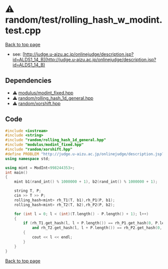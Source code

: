 <!-- mathjax config similar to math.stackexchange -->
<script type="text/javascript" async
  src="https://cdnjs.cloudflare.com/ajax/libs/mathjax/2.7.5/MathJax.js?config=TeX-MML-AM_CHTML">
</script>
<script type="text/x-mathjax-config">
  MathJax.Hub.Config({
    TeX: { equationNumbers: { autoNumber: "AMS" }},
    tex2jax: {
      inlineMath: [ ['$','$'] ],
      processEscapes: true
    },
    "HTML-CSS": { matchFontHeight: false },
    displayAlign: "left",
    displayIndent: "2em"
  });
</script>

<script type="text/javascript" src="https://cdnjs.cloudflare.com/ajax/libs/jquery/3.4.1/jquery.min.js"></script>
<script src="https://cdn.jsdelivr.net/npm/jquery-balloon-js@1.1.2/jquery.balloon.min.js" integrity="sha256-ZEYs9VrgAeNuPvs15E39OsyOJaIkXEEt10fzxJ20+2I=" crossorigin="anonymous"></script>
<script type="text/javascript" src="../../../assets/js/copy-button.js"></script>
<link rel="stylesheet" href="../../../assets/css/copy-button.css" />


# :warning: random/test/rolling_hash_w_modint.test.cpp


[Back to top page](../../../index.html)

* see: [http://judge.u-aizu.ac.jp/onlinejudge/description.jsp?id=ALDS1_14_B](http://judge.u-aizu.ac.jp/onlinejudge/description.jsp?id=ALDS1_14_B)


## Dependencies
* :warning: [modulus/modint_fixed.hpp](../../../library/modulus/modint_fixed.hpp.html)
* :warning: [random/rolling_hash_1d_general.hpp](../../../library/random/rolling_hash_1d_general.hpp.html)
* :warning: [random/xorshift.hpp](../../../library/random/xorshift.hpp.html)


## Code
```cpp
#include <iostream>
#include <string>
#include "random/rolling_hash_1d_general.hpp"
#include "modulus/modint_fixed.hpp"
#include "random/xorshift.hpp"
#define PROBLEM "http://judge.u-aizu.ac.jp/onlinejudge/description.jsp?id=ALDS1_14_B"
using namespace std;

using mint = ModInt<998244353>;
int main()
{
    mint b1(rand_int() % 1000000 + 1), b2(rand_int() % 1000000 + 1);

    string T, P;
    cin >> T >> P;
    rolling_hash<mint> rh_T1(T, b1),rh_P1(P, b1);
    rolling_hash<mint> rh_T2(T, b2),rh_P2(P, b2);

    for (int l = 0; l < (int)(T.length() - P.length() + 1); l++)
    {
        if (rh_T1.get_hash(l, l + P.length()) == rh_P1.get_hash(0, P.length())
            and rh_T2.get_hash(l, l + P.length()) == rh_P2.get_hash(0, P.length()))
        {
            cout << l << endl;
        }
    }
}

```

[Back to top page](../../../index.html)


